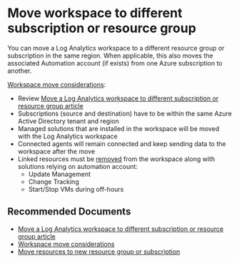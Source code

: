 
<properties
pageTitle="Move workspace to different subscription or resource group"
description="Move workspace to different subscription or resource group"
service="microsoft.operationalinsights"
resource="workspaces"
symptomID=""
infoBubbleText=""
authors="yossiy"
ms.author="yossiy"
displayorder="8"
selfHelpType="resource"
supportTopicIds="32612491"
resourceTags=""
productPesIds="15725"
cloudEnvironments="Public, Fairfax"
articleId="b4768e2c-86c7-41d7-9b22-d22709c8b1e5"
ownershipId="AzureMonitoring_LogAnalytics"
/>

# Move workspace to different subscription or resource group
You can move a Log Analytics workspace to a different resource group or subscription in the same region. When applicable, this also moves the associated Automation account (if exists) from one Azure subscription to another.<br>

[Workspace move considerations](https://docs.microsoft.com/azure/azure-monitor/platform/move-workspace#workspace-move-considerations):
* Review [Move a Log Analytics workspace to different subscription or resource group article](https://docs.microsoft.com/azure/azure-monitor/platform/move-workspace)
* Subscriptions (source and destination) have to be within the same Azure Active Directory tenant and region
* Managed solutions that are installed in the workspace will be moved with the Log Analytics workspace
* Connected agents will remain connected and keep sending data to the workspace after the move
* Linked resources must be [removed](https://docs.microsoft.com/azure/azure-monitor/platform/move-workspace#delete-in-azure-portal) from the workspace along with solutions relying on automation account:<br>
  * Update Management
  * Change Tracking
  * Start/Stop VMs during off-hours<br>



## **Recommended Documents**

* [Move a Log Analytics workspace to different subscription or resource group article](https://docs.microsoft.com/azure/azure-monitor/platform/move-workspace)
* [Workspace move considerations](https://docs.microsoft.com/azure/azure-monitor/platform/move-workspace#workspace-move-considerations)
* [Move resources to new resource group or subscription](https://docs.microsoft.com/azure/azure-resource-manager/resource-group-move-resources)
<br>
